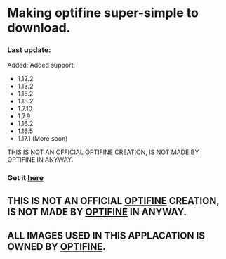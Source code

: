 # Making optifine super-simple to download.
### Last update:
Added:
Added support:
- 1.12.2
- 1.13.2
- 1.15.2
- 1.18.2
- 1.7.10
- 1.7.9
- 1.16.2
- 1.16.5
- 1.17.1
(More soon)

THIS IS NOT AN OFFICIAL OPTIFINE CREATION, IS NOT MADE BY OPTIFINE IN ANYWAY.

### Get it [here]([https://github.com/Bossgamerteam/optifine-installer](https://github.com/Bossgamerteam/optifine-installer/releases))
## **THIS IS NOT AN OFFICIAL [OPTIFINE](https://optifine.net) CREATION, IS NOT MADE BY [OPTIFINE](https://optifine.net) IN ANYWAY.**
## **ALL IMAGES USED IN THIS APPLACATION IS OWNED BY [OPTIFINE](https://optifine.net).**
